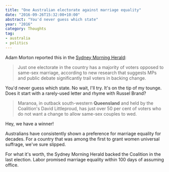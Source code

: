 ```yaml
---
title: "One Australian electorate against marriage equality" 
date: "2016-09-26T15:32:00+10:00"
abstract: "You'd never guess which state"
year: "2016"
category: Thoughts
tag:
- australia
- politics
---
```

Adam Morton reported this in the [Sydney Morning Herald]:

> Just one electorate in the country has a majority of voters opposed to same-sex marriage, according to new research that suggests MPs and public debate significantly trail voters in backing change.

You'd never guess which state. No wait, I'll try. It's on the tip of my tounge. Does it start with a rarely-used letter and rhyme with Russel Brand?

> Maranoa, in outback south-western **Queensland** and held by the Coalition's David Littleproud, has just over 50 per cent of voters who do not want a change to allow same-sex couples to wed.

Hey, we have a winner!

Australians have consistently shown a preference for marriage equality for decades. For a country that was among the first to grant women universal suffrage, we've sure slipped.

For what it's worth, the Sydney Morning Herald backed the Coalition in the last election. Labor promised marriage equality within 100 days of assuming office.

[Sydney Morning Herald]: http://www.smh.com.au/federal-politics/political-news/just-one-electorate-opposed-to-samesex-marriage-20160923-grn2mq

